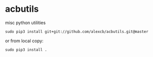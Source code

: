 # acbutils
misc python utilities

    sudo pip3 install git+git://github.com/alexcb/acbutils.git@master

or from local copy:

    sudo pip3 install .
